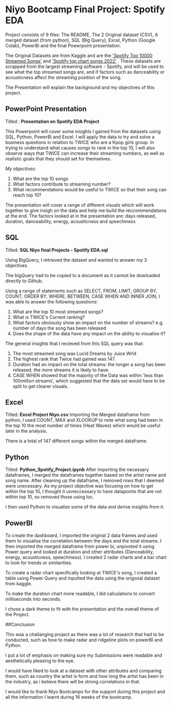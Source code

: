 # Niyo Bootcamp Final Project: Spotify EDA

Project consists of 9 files: The README, The 2 Original dataset (CSV), A merged dataset (from python), SQL (Big Query), Excel, Python (Google Colab), PowerBi and the final Powerpoint presentation.

The Original Datasets are from Kaggle and are the ['Spotify Top 10000 Streamed Songs'](https://www.kaggle.com/datasets/rakkesharv/spotify-top-10000-streamed-songs?datasetId=2777839&sortBy=dateCreated&sort=most-comments) and ['Spotify top chart songs 2022'](https://www.kaggle.com/datasets/sveta151/spotify-top-chart-songs-2022) . These datasets are scrapped from the largest streaming software - Spotify, and will be used to see what the top streamed songs are, and if factors such as danceability or acousticness affect the streaming position of the song.

The Presentation will explain the background and my objectives of this project.

## PowerPoint Presentation

Titled : **Presentation on Spotify EDA Project**

This Powerpoint will cover some insights I gained from the datasets using SQL, Python, PowerBi and Excel. I will apply the data to try and solve a business questions in relation to TWICE who are a Kpop girls group. In trying to understand what causes songs to rank in the top 10, I will also observe ways that TWICE can increase their streaming numbers, as well as realistic goals that they should set for themselves.

*My objectives*:
1. What are the top 10 songs
2. What factors contribute to streaming number?
3. What recommendations would be useful to TWICE so that their song can reach top 10?

The presentation will cover a range of different visuals which will work together to give insigh on the data and help me build the reccommendations at the end.
The factors looked at in the presentation are: days released, duration, danceability, energy, acousticness and speechiness

## SQL

Titled: **SQL Niyo final Projects - Spotify EDA.sql**

Using BigQuery, I retrieved the dataset and wanted to answer my 3 objectives.

The bigQuery had to be copied to a document as it cannot be dowloaded directly to Github.

Using a range of statements such as SELECT, FROM, LIMIT, GROUP BY, COUNT, ORDER BY, WHERE, BETWEEN, CASE WHEN AND INNER JOIN, I was able to answer the following questions:
1. What are the top 10 most streamed songs?
2. What is TWICE's Current ranking?
3. What factors obviously show an impact on the number of streams? e.g. number of days the song has been released
6. Does the shape of the data have any impact on the ability to visualise it?

The general insights that I recieved from this SQL query was that:
1. The most streamed song was Lucid Dreams by Juice Wrld
2. The highest rank that Twice had gained was 147.
3. Duration had an impact on the total streams: the longer a song has been released, the more streams it is likely to have.
4. CASE WHEN showed that the majority of the Data was within 'less than 100million streams', which suggested that the data set would have to be split to get clearer visuals.

## Excel

Titled: **Excel Project Niyo.csv**
Importing the Merged dataframe from python, I used COUNT, MAX and XLOOKUP to note what song had been in the top 10 the most number of times (Heat Waves) which would be useful later in the analysis.

There is a total of 147 different songs within the merged dataframe.

## Python

Titled: **Python_Spotify_Project.ipynb**
After importing the necessary dataframes, I merged the dataframes together based on the artist name and song name. After cleaning up the dataframe, I removed rows that I deemed were unecessary. As my project objective was focusing on how to get within the top 10, I thought it unneccessary to have datapoints that are not within top 10, so removed those using loc.

I then used Python to visualise some of the data and derive insights from it.


## PowerBI

To create the dashboard, I imported the original 2 data frames and used them to visualise the correlation between the days and the total streams.
I then imported the merged dataframe from power bi, unpivoted it using Power query and looked at duration and other attributes (Danceability, energy, acousticness, speechiness). I created 2 radar charts and a bar chart to look for trends or similarities.

To create a radar chart specifically looking at TWICE's song, I created a table using Power Query and inputted the data using the origonal dataset from kaggle.

To make the duration chart more readable, I did calculations to convert milliseconds into seconds.

I chose a dark theme to fit with the presentation and the overall theme of the Project.

##Conclusion

This was a challanging project as there was a lot of research that had to be conducted, such as how to make radar and ridgeline plots on powerBI and Python. 

I put a lot of emphasis on making sure my Submissions were readable and aesthetically pleasing to the eye.

I would have liked to look at a dataset with other attributes and comparing them, such as country the artist is form and how long the artist has been in the industry, as i believe there will be strong correlations in that.

I would like to thank Niyo Bootcamps for the support during this project and all the information I learnt during 16 weeks of the bootcamp.
